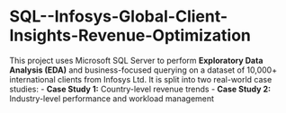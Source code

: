 # SQL--Infosys-Global-Client-Insights-Revenue-Optimization
This project uses Microsoft SQL Server to perform **Exploratory Data Analysis (EDA)** and business-focused querying on a dataset of 10,000+ international clients from Infosys Ltd.  It is split into two real-world case studies: - **Case Study 1:** Country-level revenue trends - **Case Study 2:** Industry-level performance and workload management

